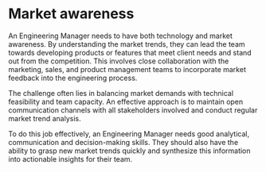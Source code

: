 # Market awareness

An Engineering Manager needs to have both technology and market awareness. By understanding the market trends, they can lead the team towards developing products or features that meet client needs and stand out from the competition. This involves close collaboration with the marketing, sales, and product management teams to incorporate market feedback into the engineering process.

The challenge often lies in balancing market demands with technical feasibility and team capacity. An effective approach is to maintain open communication channels with all stakeholders involved and conduct regular market trend analysis.

To do this job effectively, an Engineering Manager needs good analytical, communication and decision-making skills. They should also have the ability to grasp new market trends quickly and synthesize this information into actionable insights for their team.